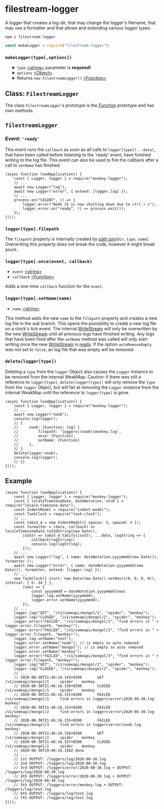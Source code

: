 # filestream-logger
A logger that creates a log-dir, that may change the logger's filename, that may use a formatter and that allows and extending various logger types.
<pre><code>npm i filestream-logger</code></pre>

```javascript
const makeLogger = require("filestream-logger");
```
<h3><code>makeLogger(type[,options])</code></h3>
<ul>
	<details>
		<summary>
			<code>type</code> <a href="https://developer.mozilla.org/en-US/docs/Web/JavaScript/Data_structures#String_type">&lt;string&gt;</a> parameter is <b>required!</b>
		</summary>
		The <code>type</code> parameter determines the name of the sub-directory in which the <code>filestreamLogger</code> creates log files. Additionally the filestreamLogger's function is named after type. If the sub-directory did not exists it is created.
	</details>
	<details>
		<summary>
			<code>options</code> <a href="https://developer.mozilla.org/en-US/docs/Web/JavaScript/Reference/Global_Objects/Object">&lt;Object&gt;</a>
		</summary>
		<ul>
			<details>
				<summary>
					<code>dir</code> <a href="https://developer.mozilla.org/en-US/docs/Web/JavaScript/Data_structures#String_type">&lt;string&gt;</a> Default: <code>loggers</code>
				</summary>
				The <code>dir</code> option determines the name of the main-directory in which the <code>filestreamLogger</code> creates a sub-directory which in turn is where the log files are created. If the main-directory did not exists it is created.
			</details>
			<details>
				<summary>
					<code>name</code> <a href="https://developer.mozilla.org/en-US/docs/Web/JavaScript/Data_structures#String_type">&lt;string&gt;</a> Default: <code>new Date().toLocaleDateString()</code>
				</summary>
				The <code>name</code> option determines how the first log file is named. If the log file did not exists it is created.
			</details>
			<details>
				<summary>
					<code>formatter</code> <a href="https://developer.mozilla.org/en-US/docs/Web/JavaScript/Reference/Global_Objects/Function">&lt;Function&gt;</a> Default: <code>(data, callback) => callback(data.join(" "))</code>
				</summary>
				<ul>
					<details>
						<summary>
							<code>data</code> <a href="https://developer.mozilla.org/en-US/docs/Web/JavaScript/Reference/Global_Objects/Array">&lt;Array&gt;</a>
						</summary>
					</details>
					<details>
						<summary>
							<code>callback</code> <a href="https://developer.mozilla.org/en-US/docs/Web/JavaScript/Reference/Global_Objects/Function">&lt;Function&gt;</a> parameter is <b>required!</b>
						</summary>
						Invoke <code>callback</code> and pass over a fromatted-string so that it can be streamed to the log file.
					</details>
				</ul>
				The <code>formatter</code> is a function that must produce a fromatted-string from the items of the <code>data</code> <a href="https://developer.mozilla.org/en-US/docs/Web/JavaScript/Reference/Global_Objects/Array">&lt;Array&gt;</a>. When the <code>formatter</code> has finished to produce a fromatted-string, <code>callback</code> must be invoked and the fromatted-string must be passed as parameter.
			</details>
			<details>
				<summary>
					<code>extend</code> <a href="https://developer.mozilla.org/en-US/docs/Web/JavaScript/Reference/Global_Objects/Array">&lt;Array&gt;</a>
				</summary>
				The <code>extend</code> option must contain <code>filestreamLoggers</code>. The created <code>filestreamLogger</code> stores an <code>xLog</code> from every <code>filestreamLogger</code> out of <code>extend</code>. Whenever this  <code>filestreamLogger</code> is invoked to log data, the formatted string is also passed over to all <code>xLogs</code>. Checkout the  examples to see how an error logger is extended with a((n) everything) logger. 
			</details>
		</ul>
	</details>
	<details>
		<summary>
			Returns <code>new FilestreamLogger()</code> <a href="https://developer.mozilla.org/en-US/docs/Web/JavaScript/Reference/Global_Objects/Function">&lt;Function&gt;</a>
		</summary>
		The <code>filestreamLogger</code> is a <a href="https://developer.mozilla.org/en-US/docs/Web/JavaScript/Reference/Global_Objects/Function">Function</a> and when invoked it immediately invokes <code>formatter</code> followed by streaming the formatted string to the log file.
	</details>
</ul>
<h2>Class: <code>FilestreamLogger</code></h2>
The class <code>FilestreamLogger</code>'s prototype is the <a href="https://developer.mozilla.org/en-US/docs/Web/JavaScript/Reference/Global_Objects/Function">Function</a> prototype and has own methods. 
<h2><code>filestreamLogger</code></h2>
<h3>Event: <code>'ready'</code></h3>
This event runs the <code>callback</code> as soon as all calls to <code>logger[type](...data)</code>, that have been called before listening to the 'ready' event, have finished writing to the log file. This event can also be used to fire the callback after a call to <code>setName</code> has finished.
<pre><code>(async function loadApplication() {
    const { Logger, logger } = require("monkey-logger");
    // ...
    await new Logger("log");
    await new Logger("error", { extend: [logger.log] });
    // ...
    process.on("SIGINT", () => {
        logger.error("Node JS is now shutting down due to ctrl + c");
        logger.error.on("ready", () => process.exit());
    });
}());</code></pre>
<h3><code>logger[type].filepath</code></h3>
The <code>filepath</code> property is internally created by <a href="https://nodejs.org/dist/latest-v12.x/docs/api/path.html#path_path_join_paths">path.join</a>(<code>dir</code>, <code>type</code>, <code>name</code>). Overwriting this property does not break the code, however it might break yours.
<h3><code>logger[type].once(event, callback)</code></h3>
<ul>
    <li><code>event</code> <a href="https://developer.mozilla.org/en-US/docs/Web/JavaScript/Data_structures#String_type">&lt;string&gt;</a></li>
    <li><code>callback</code> <a href="https://developer.mozilla.org/en-US/docs/Web/JavaScript/Reference/Global_Objects/Function">&lt;Function&gt;</a></li>
</ul>
Adds a one-time <code>callback</code> function for the <code>event</code>.
<h3><code>logger[type].setName(name)</code></h3>
<ul>
    <li><code>name</code> <a href="https://developer.mozilla.org/en-US/docs/Web/JavaScript/Data_structures#String_type">&lt;string&gt;</a></li>
</ul>
 This method adds the new <code>name</code> to the <code>filepath</code> property and creates a new log file in the sub branch. This opens the possibility to create a new log file on a clock's tick event. The internal <a href="https://nodejs.org/dist/latest-v12.x/docs/api/fs.html#fs_class_fs_writestream">WriteStream</a> will only be overwritten by the new <a href="https://nodejs.org/dist/latest-v12.x/docs/api/fs.html#fs_class_fs_writestream">WriteStream</a> until all previous logs have finished writing. Any logs that have been fired after the <code>setName</code> method was called will only start writing once the new <a href="https://nodejs.org/dist/latest-v12.x/docs/api/fs.html#fs_class_fs_writestream">WriteStream</a> is <a href="https://nodejs.org/dist/latest-v12.x/docs/api/fs.html#fs_event_ready_1">ready</a>. If the option <code>autoRemoveEmpty</code> was not set to <code>false</code>, an log file that was empty will be removed.
<h3><code>delete(logger[type])</code></h3>
Deleting a <code>type</code> from the <code>logger</code> Object also causes the <code>Logger</code> instance to be removed from the internal WeakMap. Caution: if there was still a reference to <code>logger[type]</code>, <code>delete(logger[type])</code> will only remove the <code>type</code> from the <code>logger</code> Object, but will fail at removing the <code>Logger</code> instance from the internal WeakMap until the reference to <code>logger[type]</code> is gone.
<pre><code>(async function loadApplication() {
    const { Logger, logger } = require("monkey-logger");
    // ...
    await new Logger("noob");
    console.log(logger);
    // {
    //     noob: [Function: log] {
    //         filepath: 'loggers\\noob\\monkey.log',
    //         once: [Function],
    //         setName: [Function]
    //     },
    // }
    delete(logger.noob);
    console.log(logger);
    // {}
}());</code></pre>
<h2>Example</h2>
<pre><code>(async function loadApplication() {
    const { Logger, logger } = require("monkey-logger");
    const { localeTimezoneDate, dateNotation, utc0 } = require("locale-timezone-date");
    const IndentModel = require("indent-model");
    const TaskClock = require("task-clock");
    // ...
    const tabs5_4 = new IndentModel({ spaces: 5, spaced: 4 });
    const formatter = (data, callback) => localeTimezoneDate.toISOString(new Date(),
        isoStr => tabs5_4.tabify(isoStr, ...data, logString => {
            callback(logString);
            console.log(logString);
        }));
    // ...
    await new Logger("log", { name: dateNotation.yyyymmdd(new Date()), formatter });
    await new Logger("error", { name: dateNotation.yyyymmdd(new Date()), formatter, extend: [logger.log] });
    // ...
    new TaskClock({ start: new Date(new Date().setHours(0, 0, 0, 0)), interval: { h: 24 } },
        (now) => {
            const yyyymmdd = dateNotation.yyyymmdd(now)
            logger.log.setName(yyyymmdd);
            logger.error.setName(yyyymmdd);
        });
    // ...
    logger.log("GET", "/v1/someapi/mongol/1", "spider", "monkey");
    logger.log("CLOSED", "/v1/someapi/mongol/1", "spider", "monkey");
    logger.error("FAILED", "/v1/someapi/mongol/1", "find errors in " + logger.error.filepath, "monkey!");
    logger.error("FAILED", "/v1/someapi/mongol/2", "find errors in " + logger.error.filepath, "monkey!");
    logger.log.setName("test");
    logger.error.setName("noob"); // is empty so auto removed
    logger.error.setName("mongol"); // is empty so auto removed
    logger.error.setName("monkey");
    logger.error("FAILED", "/v1/someapi/mongol/3", "find errors in " + logger.error.filepath, "monkey!");
    logger.log("GET", "/v1/someapi/mongol/2", "spider", "monkey");
    logger.log("CLOSED", "/v1/someapi/mongol/2", "spider", "monkey");
    // ...
    // 2020-08-30T21:46:16.143+0200       GET       /v1/someapi/mongol/1     spider    monkey
    // 2020-08-30T21:46:16.150+0200       CLOSED    /v1/someapi/mongol/1     spider    monkey
    // 2020-08-30T21:46:16.151+0200       FAILED    /v1/someapi/mongol/1     find errors in loggers\error\2020-08-30.log       monkey!
    // 2020-08-30T21:46:16.153+0200       FAILED    /v1/someapi/mongol/2     find errors in loggers\error\2020-08-30.log       monkey!
    // 2020-08-30T21:46:16.155+0200       FAILED    /v1/someapi/mongol/3     find errors in loggers\error\noob.log        monkey!
    // 2020-08-30T21:46:16.156+0200       GET       /v1/someapi/mongol/2     spider    monkey
    // 2020-08-30T21:46:16.157+0200       CLOSED    /v1/someapi/mongol/2     spider    monkey
    // 2020-08-30T19:46:16.158Z done
    // ...
    // 1st OUTPUT: /loggers/log/2020-08-30.log
    // 2nd OUTPUT: /loggers/log/2020-08-30.log
    // 3rd OUTPUT: /loggers/error/2020-08-30.log + OUTPUT: /loggers/log/2020-08-30.log
    // 4th OUTPUT: /loggers/error/2020-08-30.log + OUTPUT: /loggers/log/2020-08-30.log
    // 5th OUTPUT: /loggers/error/monkey.log + OUTPUT: /loggers/log/test.log
    // 6th OUTPUT: /loggers/log/test.log
    // 7th OUTPUT: /loggers/log/test.log
}());</code></pre>